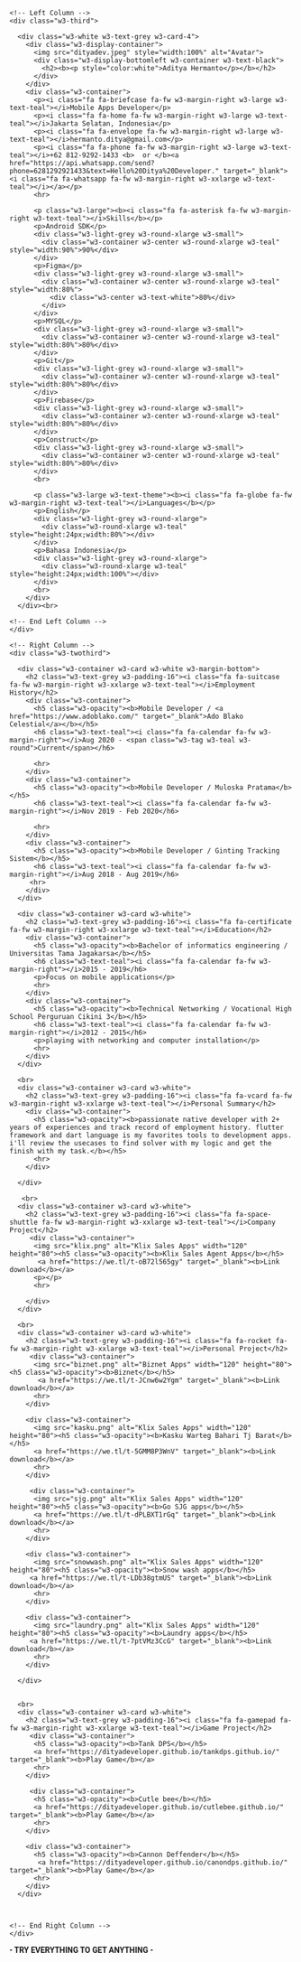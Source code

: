 
<html>
<title>Ditya Developer is here</title>
<meta charset="UTF-8">
<meta name="viewport" content="width=device-width, initial-scale=1">
<link rel="stylesheet" href="https://www.w3schools.com/w3css/4/w3.css">
<link rel='stylesheet' href='https://fonts.googleapis.com/css?family=Roboto'>
<link rel="stylesheet" href="https://cdnjs.cloudflare.com/ajax/libs/font-awesome/4.7.0/css/font-awesome.min.css">
<style>
html,body,h1,h2,h3,h4,h5,h6 {font-family: "Roboto", sans-serif}
</style>
<body class="w3-light-grey">

<!-- Page Container -->
<div class="w3-content w3-margin-top" style="max-width:1400px;">

  <!-- The Grid -->
  <div class="w3-row-padding">
  
    <!-- Left Column -->
    <div class="w3-third">
    
      <div class="w3-white w3-text-grey w3-card-4">
        <div class="w3-display-container">
          <img src="dityadev.jpeg" style="width:100%" alt="Avatar">
          <div class="w3-display-bottomleft w3-container w3-text-black">
            <h2><b><p style="color:white">Aditya Hermanto</p></b></h2>
          </div>
        </div>
        <div class="w3-container">
          <p><i class="fa fa-briefcase fa-fw w3-margin-right w3-large w3-text-teal"></i>Mobile Apps Developer</p>
          <p><i class="fa fa-home fa-fw w3-margin-right w3-large w3-text-teal"></i>Jakarta Selatan, Indonesia</p>
          <p><i class="fa fa-envelope fa-fw w3-margin-right w3-large w3-text-teal"></i>hermanto.ditya@gmail.com</p>
          <p><i class="fa fa-phone fa-fw w3-margin-right w3-large w3-text-teal"></i>+62 812-9292-1433 <b>  or </b><a href="https://api.whatsapp.com/send?phone=6281292921433&text=Hello%20Ditya%20Developer." target="_blank"><i class="fa fa-whatsapp fa-fw w3-margin-right w3-xxlarge w3-text-teal"></i></a></p>
          <hr>

          <p class="w3-large"><b><i class="fa fa-asterisk fa-fw w3-margin-right w3-text-teal"></i>Skills</b></p>
          <p>Android SDK</p>
          <div class="w3-light-grey w3-round-xlarge w3-small">
            <div class="w3-container w3-center w3-round-xlarge w3-teal" style="width:90%">90%</div>
          </div>
          <p>Figma</p>
          <div class="w3-light-grey w3-round-xlarge w3-small">
            <div class="w3-container w3-center w3-round-xlarge w3-teal" style="width:80%">
              <div class="w3-center w3-text-white">80%</div>
            </div>
          </div>
          <p>MYSQL</p>
          <div class="w3-light-grey w3-round-xlarge w3-small">
            <div class="w3-container w3-center w3-round-xlarge w3-teal" style="width:80%">80%</div>
          </div>
          <p>Git</p>
          <div class="w3-light-grey w3-round-xlarge w3-small">
            <div class="w3-container w3-center w3-round-xlarge w3-teal" style="width:80%">80%</div>
          </div>
          <p>Firebase</p>
          <div class="w3-light-grey w3-round-xlarge w3-small">
            <div class="w3-container w3-center w3-round-xlarge w3-teal" style="width:80%">80%</div>
          </div>
          <p>Construct</p>
          <div class="w3-light-grey w3-round-xlarge w3-small">
            <div class="w3-container w3-center w3-round-xlarge w3-teal" style="width:80%">80%</div>
          </div>
          <br>

          <p class="w3-large w3-text-theme"><b><i class="fa fa-globe fa-fw w3-margin-right w3-text-teal"></i>Languages</b></p>
          <p>English</p>
          <div class="w3-light-grey w3-round-xlarge">
            <div class="w3-round-xlarge w3-teal" style="height:24px;width:80%"></div>
          </div>
          <p>Bahasa Indonesia</p>
          <div class="w3-light-grey w3-round-xlarge">
            <div class="w3-round-xlarge w3-teal" style="height:24px;width:100%"></div>
          </div>
          <br>
        </div>
      </div><br>

    <!-- End Left Column -->
    </div>

    <!-- Right Column -->
    <div class="w3-twothird">
    
      <div class="w3-container w3-card w3-white w3-margin-bottom">
        <h2 class="w3-text-grey w3-padding-16"><i class="fa fa-suitcase fa-fw w3-margin-right w3-xxlarge w3-text-teal"></i>Employment History</h2>
        <div class="w3-container">
          <h5 class="w3-opacity"><b>Mobile Developer / <a href="https://www.adoblako.com/" target="_blank">Ado Blako Celestial</a></b></h5>
          <h6 class="w3-text-teal"><i class="fa fa-calendar fa-fw w3-margin-right"></i>Aug 2020 - <span class="w3-tag w3-teal w3-round">Current</span></h6>
         
          <hr>
        </div>
        <div class="w3-container">
          <h5 class="w3-opacity"><b>Mobile Developer / Muloska Pratama</b></h5>
          <h6 class="w3-text-teal"><i class="fa fa-calendar fa-fw w3-margin-right"></i>Nov 2019 - Feb 2020</h6>
         
          <hr>
        </div>
        <div class="w3-container">
          <h5 class="w3-opacity"><b>Mobile Developer / Ginting Tracking Sistem</b></h5>
          <h6 class="w3-text-teal"><i class="fa fa-calendar fa-fw w3-margin-right"></i>Aug 2018 - Aug 2019</h6>
         <hr>
        </div>
      </div>

      <div class="w3-container w3-card w3-white">
        <h2 class="w3-text-grey w3-padding-16"><i class="fa fa-certificate fa-fw w3-margin-right w3-xxlarge w3-text-teal"></i>Education</h2>
        <div class="w3-container">
          <h5 class="w3-opacity"><b>Bachelor of informatics engineering / Universitas Tama Jagakarsa</b></h5>
          <h6 class="w3-text-teal"><i class="fa fa-calendar fa-fw w3-margin-right"></i>2015 - 2019</h6>
          <p>Focus on mobile applications</p>
          <hr>
        </div>
        <div class="w3-container">
          <h5 class="w3-opacity"><b>Technical Networking / Vocational High School Perguruan Cikini 3</b></h5>
          <h6 class="w3-text-teal"><i class="fa fa-calendar fa-fw w3-margin-right"></i>2012 - 2015</h6>
          <p>playing with networking and computer installation</p>
          <hr>
        </div>
      </div>

      <br>
      <div class="w3-container w3-card w3-white">
        <h2 class="w3-text-grey w3-padding-16"><i class="fa fa-vcard fa-fw w3-margin-right w3-xxlarge w3-text-teal"></i>Personal Summary</h2>
        <div class="w3-container">
          <h5 class="w3-opacity"><b>passionate native developer with 2+ years of experiences and track record of employment history. flutter framework and dart language is my favorites tools to development apps. i'll review the usecases to find solver with my logic and get the finish with my task.</b></h5>    
          <hr>
        </div>
      
      </div>

       <br>
      <div class="w3-container w3-card w3-white">
        <h2 class="w3-text-grey w3-padding-16"><i class="fa fa-space-shuttle fa-fw w3-margin-right w3-xxlarge w3-text-teal"></i>Company Project</h2>
         <div class="w3-container">
          <img src="klix.png" alt="Klix Sales Apps" width="120" height="80"><h5 class="w3-opacity"><b>Klix Sales Agent Apps</b></h5>
           <a href="https://we.tl/t-oB72l565gy" target="_blank"><b>Link download</b></a>
          <p></p>
          <hr>
       
        </div> 
      </div>

      <br>
      <div class="w3-container w3-card w3-white">
        <h2 class="w3-text-grey w3-padding-16"><i class="fa fa-rocket fa-fw w3-margin-right w3-xxlarge w3-text-teal"></i>Personal Project</h2>
         <div class="w3-container">
          <img src="biznet.png" alt="Biznet Apps" width="120" height="80"><h5 class="w3-opacity"><b>Biznet</b></h5> 
           <a href="https://we.tl/t-JCnw6w2Ygm" target="_blank"><b>Link download</b></a>
          <hr>
        </div> 

        <div class="w3-container">
          <img src="kasku.png" alt="Klix Sales Apps" width="120" height="80"><h5 class="w3-opacity"><b>Kasku Warteg Bahari Tj Barat</b></h5> 
          <a href="https://we.tl/t-5GMM8P3WnV" target="_blank"><b>Link download</b></a>
          <hr>
        </div>  

         <div class="w3-container">
          <img src="sjg.png" alt="Klix Sales Apps" width="120" height="80"><h5 class="w3-opacity"><b>Go SJG apps</b></h5> 
          <a href="https://we.tl/t-dPLBXT1rGq" target="_blank"><b>Link download</b></a>
          <hr>
        </div> 

        <div class="w3-container">
          <img src="snowwash.png" alt="Klix Sales Apps" width="120" height="80"><h5 class="w3-opacity"><b>Snow wash apps</b></h5> 
         <a href="https://we.tl/t-LDb38gtmUS" target="_blank"><b>Link download</b></a>
          <hr>
        </div> 

        <div class="w3-container">
          <img src="laundry.png" alt="Klix Sales Apps" width="120" height="80"><h5 class="w3-opacity"><b>Laundry apps</b></h5> 
         <a href="https://we.tl/t-7ptVMz3CcG" target="_blank"><b>Link download</b></a>
          <hr>
        </div>

      </div>


      <br>
      <div class="w3-container w3-card w3-white">
        <h2 class="w3-text-grey w3-padding-16"><i class="fa fa-gamepad fa-fw w3-margin-right w3-xxlarge w3-text-teal"></i>Game Project</h2>
         <div class="w3-container">
          <h5 class="w3-opacity"><b>Tank DPS</b></h5> 
          <a href="https://dityadeveloper.github.io/tankdps.github.io/" target="_blank"><b>Play Game</b></a>
          <hr>
        </div> 

         <div class="w3-container">
          <h5 class="w3-opacity"><b>Cutle bee</b></h5> 
          <a href="https://dityadeveloper.github.io/cutlebee.github.io/" target="_blank"><b>Play Game</b></a>
          <hr>
        </div> 

        <div class="w3-container">
          <h5 class="w3-opacity"><b>Cannon Deffender</b></h5> 
           <a href="https://dityadeveloper.github.io/canondps.github.io/" target="_blank"><b>Play Game</b></a>
          <hr>
        </div> 
      </div>



    <!-- End Right Column -->
    </div>
    
  <!-- End Grid -->
  </div>
  
  <!-- End Page Container -->
</div>

<footer class="w3-container w3-teal w3-center w3-margin-top">
  <p><b>- TRY EVERYTHING TO GET ANYTHING -</b></p>
 
</footer>

</body>
</html>
